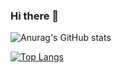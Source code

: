 ### Hi there 👋

<!--
**KiteJun92/KiteJun92** is a ✨ _special_ ✨ repository because its `README.md` (this file) appears on your GitHub profile.

Here are some ideas to get you started:

- 🔭 I’m currently working on ...
- 🌱 I’m currently learning ...
- 👯 I’m looking to collaborate on ...
- 🤔 I’m looking for help with ...
- 💬 Ask me about ...
- 📫 How to reach me: ...
- 😄 Pronouns: ...
- ⚡ Fun fact: ...
-->

![Anurag's GitHub stats](https://github-readme-stats.vercel.app/api?username=KiteJun92&show_icons=true)


[![Top Langs](https://github-readme-stats.vercel.app/api/top-langs/?username=KiteJun92)](https://github.com/anuraghazra/github-readme-stats)
